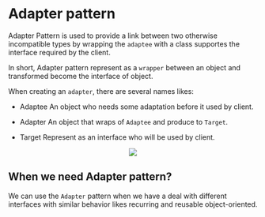 # Adapter pattern

Adapter Pattern is used to provide a link between two otherwise incompatible types by wrapping the `adaptee` with a class supportes the interface required by the client.

In short, Adapter pattern represent as a `wrapper` between an object and transformed become the interface of object.

When creating an `adapter`, there are several names likes:
  - Adaptee
  An object who needs some adaptation before it used by client. 
  
  - Adapter
  An object that wraps of `Adaptee` and produce to `Target`.

  - Target
  Represent as an interface who will be used by client.

<p align="center">
  <img src="https://user-images.githubusercontent.com/25744906/74084525-8f722000-4aa2-11ea-924a-df004b778167.png">
</p>


## When we need Adapter pattern?
We can use the `Adapter` pattern when we have a deal with different interfaces with similar behavior likes recurring and reusable object-oriented.
